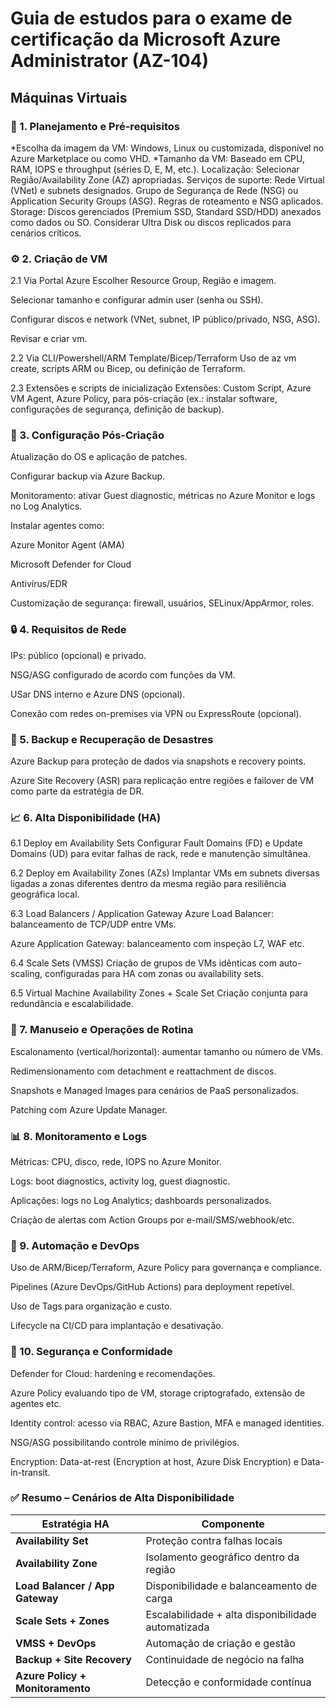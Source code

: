 # Guia de estudos para o exame de certificação da Microsoft Azure Administrator (AZ-104)

## Máquinas Virtuais
### 🧱 1. Planejamento e Pré-requisitos
*Escolha da imagem da VM: Windows, Linux ou customizada, disponível no Azure Marketplace ou como VHD.
*Tamanho da VM: Baseado em CPU, RAM, IOPS e throughput (séries D, E, M, etc.).
Localização: Selecionar Região/Availability Zone (AZ) apropriadas.
Serviços de suporte:
Rede Virtual (VNet) e subnets designados.
Grupo de Segurança de Rede (NSG) ou Application Security Groups (ASG).
Regras de roteamento e NSG aplicados.
Storage:
Discos gerenciados (Premium SSD, Standard SSD/HDD) anexados como dados ou SO.
Considerar Ultra Disk ou discos replicados para cenários críticos.

### ⚙️ 2. Criação de VM
2.1 Via Portal Azure
Escolher Resource Group, Região e imagem.

Selecionar tamanho e configurar admin user (senha ou SSH).

Configurar discos e network (VNet, subnet, IP público/privado, NSG, ASG).

Revisar e criar vm.

2.2 Via CLI/Powershell/ARM Template/Bicep/Terraform
Uso de az vm create, scripts ARM ou Bicep, ou definição de Terraform.

2.3 Extensões e scripts de inicialização
Extensões: Custom Script, Azure VM Agent, Azure Policy, para pós-criação (ex.: instalar software, configurações de segurança, definição de backup).

### 🧩 3. Configuração Pós-Criação
Atualização do OS e aplicação de patches.

Configurar backup via Azure Backup.

Monitoramento: ativar Guest diagnostic, métricas no Azure Monitor e logs no Log Analytics.

Instalar agentes como:

Azure Monitor Agent (AMA)

Microsoft Defender for Cloud

Antivírus/EDR

Customização de segurança: firewall, usuários, SELinux/AppArmor, roles.

### 🔒 4. Requisitos de Rede
IPs: público (opcional) e privado.

NSG/ASG configurado de acordo com funções da VM.

USar DNS interno e Azure DNS (opcional).

Conexão com redes on-premises via VPN ou ExpressRoute (opcional).

### 🔄 5. Backup e Recuperação de Desastres
Azure Backup para proteção de dados via snapshots e recovery points.

Azure Site Recovery (ASR) para replicação entre regiões e failover de VM como parte da estratégia de DR.

### 📈 6. Alta Disponibilidade (HA)
6.1 Deploy em Availability Sets
Configurar Fault Domains (FD) e Update Domains (UD) para evitar falhas de rack, rede e manutenção simultânea.

6.2 Deploy em Availability Zones (AZs)
Implantar VMs em subnets diversas ligadas a zonas diferentes dentro da mesma região para resiliência geográfica local.

6.3 Load Balancers / Application Gateway
Azure Load Balancer: balanceamento de TCP/UDP entre VMs.

Azure Application Gateway: balanceamento com inspeção L7, WAF etc.

6.4 Scale Sets (VMSS)
Criação de grupos de VMs idênticas com auto-scaling, configuradas para HA com zonas ou availability sets.

6.5 Virtual Machine Availability Zones + Scale Set
Criação conjunta para redundância e escalabilidade.

### 🧾 7. Manuseio e Operações de Rotina
Escalonamento (vertical/horizontal): aumentar tamanho ou número de VMs.

Redimensionamento com detachment e reattachment de discos.

Snapshots e Managed Images para cenários de PaaS personalizados.

Patching com Azure Update Manager.

### 📊 8. Monitoramento e Logs
Métricas: CPU, disco, rede, IOPS no Azure Monitor.

Logs: boot diagnostics, activity log, guest diagnostic.

Aplicações: logs no Log Analytics; dashboards personalizados.

Criação de alertas com Action Groups por e-mail/SMS/webhook/etc.

### 🔌 9. Automação e DevOps
Uso de ARM/Bicep/Terraform, Azure Policy para governança e compliance.

Pipelines (Azure DevOps/GitHub Actions) para deployment repetível.

Uso de Tags para organização e custo.

Lifecycle na CI/CD para implantação e desativação.

### 🧰 10. Segurança e Conformidade
Defender for Cloud: hardening e recomendações.

Azure Policy evaluando tipo de VM, storage criptografado, extensão de agentes etc.

Identity control: acesso via RBAC, Azure Bastion, MFA e managed identities.

NSG/ASG possibilitando controle mínimo de privilégios.

Encryption: Data-at-rest (Encryption at host, Azure Disk Encryption) e Data-in-transit.

### ✅ Resumo – Cenários de Alta Disponibilidade
| Estratégia HA                    | Componente                                         |
| -------------------------------- | -------------------------------------------------- |
| **Availability Set**             | Proteção contra falhas locais                      |
| **Availability Zone**            | Isolamento geográfico dentro da região             |
| **Load Balancer / App Gateway**  | Disponibilidade e balanceamento de carga           |
| **Scale Sets + Zones**           | Escalabilidade + alta disponibilidade automatizada |
| **VMSS + DevOps**                | Automação de criação e gestão                      |
| **Backup + Site Recovery**       | Continuidade de negócio na falha                   |
| **Azure Policy + Monitoramento** | Detecção e conformidade contínua                   |
